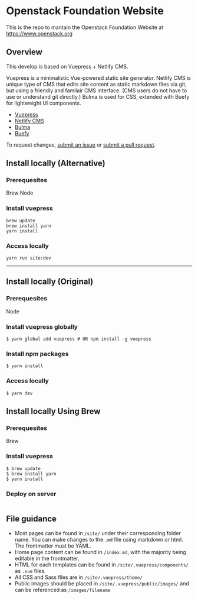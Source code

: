 # Openstack Foundation Website

This is the repo to mantain the Openstack Foundation Website at https://www.openstack.org

## Overview

This develop is based on Vuepress + Netlify CMS.

Vuepress is a minimalistic Vue-powered static site generator. Netlify CMS is unique type of CMS that edits site content as static markdown files via git, but using a friendly and familair CMS interface. (CMS users do not have to use or understand git directly.) Bulma is used for CSS, extended with Buefy for lightweight UI components.

- [Vuepress](https://vuepress.vuejs.org/)
- [Netlify CMS](https://www.netlifycms.org)
- [Bulma](https://bulma.io)
- [Buefy](https://buefy.github.io)

To request changes, [submit an issue](https://github.com/StarlingXWeb/starlingx-website/issues) or [submit a pull request](https://github.com/StarlingXWeb/starlingx-website/pulls).

## Install locally (Alternative)

### Prerequesites
Brew
Node

### Install vuepress
```
brew update
brew install yarn
yarn install
```
### Access locally
```
yarn run site:dev
```

---

## Install locally (Original)
### Prerequesites
Node

### Install vuepress globally
```
$ yarn global add vuepress # OR npm install -g vuepress
```

### Install npm packages
```
$ yarn install
```

### Access locally
```
$ yarn dev
```

## Install locally Using Brew

### Prerequesites

Brew

### Install vuepress 

```
$ brew update
$ brew install yarn
$ yarn install
```

### Deploy on server

```

```

## File guidance

- Most pages can be found in `/site/` under their corresponding folder name. You can make changes to the `.md` file using markdown or html. The frontmatter must be YAML.
- Home page content can be found in `/index.md`, with the majority being editable in the frontmatter.
- HTML for each templates can be found in `/site/.vuepress/components/` as `.vue` files.
- All CSS and Sass files are in `/site/.vuepress/theme/`
- Public images should be placed in `/site/.vuepress/public/images/` and can be referenced as `/images/filename`


